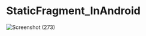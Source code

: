 # StaticFragment_InAndroid
![Screenshot (273)](https://user-images.githubusercontent.com/61753161/100538084-8af63e00-3253-11eb-9697-81be899c2fb2.png)
